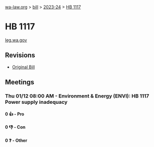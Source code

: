 [wa-law.org](/) > [bill](/bill/) > [2023-24](/bill/2023-24/) > [HB 1117](/bill/2023-24/hb/1117/)

# HB 1117
[leg.wa.gov](https://app.leg.wa.gov/billsummary?BillNumber=1117&Year=2023&Initiative=false)

## Revisions
* [Original Bill](1/)

## Meetings
### Thu 01/12 08:00 AM - Environment & Energy (ENVI): HB 1117 Power supply inadequacy
#### 0 👍 - Pro

#### 0 👎 - Con

#### 0 ❓ - Other
